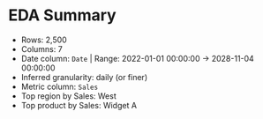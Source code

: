 # EDA Summary

- Rows: 2,500
- Columns: 7
- Date column: `Date` | Range: 2022-01-01 00:00:00 → 2028-11-04 00:00:00
- Inferred granularity: daily (or finer)
- Metric column: `Sales`
- Top region by Sales: West
- Top product by Sales: Widget A